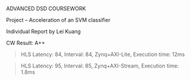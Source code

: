 ADVANCED DSD COURSEWORK

Project – Acceleration of an SVM classifier

Individual Report by Lei Kuang

CW Result: A++

> HLS Latency: 84, Interval: 84, Zynq+AXI-Lite, Execution time: 12ms

> HLS Latency: 95, Interval: 85, Zynq+AXI-Stream, Execution time: 1.8ms
